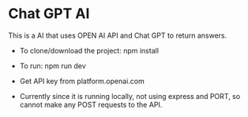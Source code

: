 # Chat GPT AI

This is a AI that uses OPEN AI API and Chat GPT to return answers.

* To clone/download the project: npm install

* To run: npm run dev

* Get API key from platform.openai.com

* Currently since it is running locally, not using express and PORT, so cannot make any POST requests to the API.